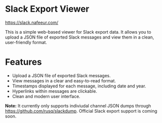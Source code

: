 # Slack Export Viewer

https://slack.nafeeur.com/

This is a simple web-based viewer for Slack export data. It allows you to upload a JSON file of exported Slack messages and view them in a clean, user-friendly format.

# Features
- Upload a JSON file of exported Slack messages.
- View messages in a clear and easy-to-read format.
- Timestamps displayed for each message, including date and year.
- Hyperlinks within messages are clickable.
- Clean and modern user interface.

**Note:** It currently only supports indiviudal channel JSON dumps through https://github.com/rusq/slackdump. Official Slack export support is coming soon.


